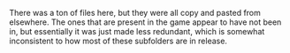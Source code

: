 There was a ton of files here, but they were all copy and pasted from elsewhere. The ones that are
present in the game appear to have not been in, but essentially it was just made less redundant, which is
somewhat inconsistent to how most of these subfolders are in release.